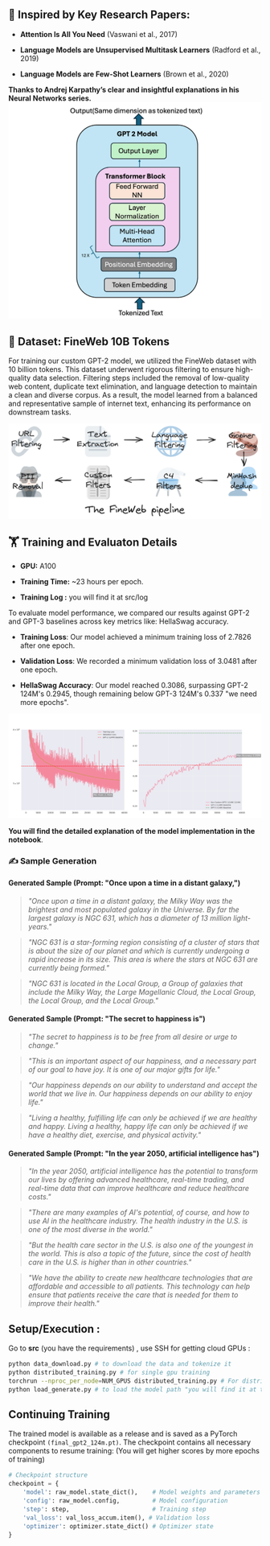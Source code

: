 ## 📜 Inspired by Key Research Papers:

*   **Attention Is All You Need** (Vaswani et al., 2017)

*   **Language Models are Unsupervised Multitask Learners** (Radford et al., 2019)

*   **Language Models are Few-Shot Learners** (Brown et al., 2020)

**Thanks to Andrej Karpathy’s clear and insightful explanations in his Neural Networks series.**
![attention](assets/decoder.png)

## 📂 Dataset: FineWeb 10B Tokens

For training our custom GPT-2 model, we utilized the FineWeb dataset with 10 billion tokens. This dataset underwent rigorous filtering to ensure high-quality data selection. Filtering steps included the removal of low-quality web content, duplicate text elimination, and language detection to maintain a clean and diverse corpus. As a result, the model learned from a balanced and representative sample of internet text, enhancing its performance on downstream tasks.

![data](assets/fineweb.png)

## 🏋 **Training and Evaluaton Details**

*   **GPU:** A100
    
*   **Training Time:** ~23 hours per epoch.

*   **Training Log :** you will find it at src/log
    

To evaluate model performance, we compared our results against GPT-2 and GPT-3 baselines across key metrics like: HellaSwag accuracy.

*   **Training Loss**: Our model achieved a minimum training loss of 2.7826 after one epoch.

*   **Validation Loss**: We recorded a minimum validation loss of 3.0481 after one epoch.

*   **HellaSwag Accuracy**: Our model reached 0.3086, surpassing GPT-2 124M's 0.2945, though remaining below GPT-3 124M's 0.337 "we need more epochs".


![evaluation](assets/evaluation.png)

**You will find the detailed explanation of the model implementation in the notebook**.

### ✍ **Sample Generation**

#### Generated Sample (Prompt: "Once upon a time in a distant galaxy,")

>_"Once upon a time in a distant galaxy, the Milky Way was the brightest and most populated galaxy in the Universe. By far the largest galaxy is NGC 631, which has a diameter of 13 million light-years."_

>_"NGC 631 is a star-forming region consisting of a cluster of stars that is about the size of our planet and which is currently undergoing a rapid increase in its size. This area is where the stars at NGC 631 are currently being formed."_

>_"NGC 631 is located in the Local Group, a Group of galaxies that include the Milky Way, the Large Magellanic Cloud, the Local Group, the Local Group, and the Local Group."_

#### Generated Sample (Prompt: "The secret to happiness is")

>_"The secret to happiness is to be free from all desire or urge to change."_

>_"This is an important aspect of our happiness, and a necessary part of our goal to have joy. It is one of our major gifts for life."_

>_"Our happiness depends on our ability to understand and accept the world that we live in. Our happiness depends on our ability to enjoy life."_

>_"Living a healthy, fulfilling life can only be achieved if we are healthy and happy. Living a healthy, happy life can only be achieved if we have a healthy diet, exercise, and physical activity."_

#### Generated Sample (Prompt: "In the year 2050, artificial intelligence has")

>_"In the year 2050, artificial intelligence has the potential to transform our lives by offering advanced healthcare, real-time trading, and real-time data that can improve healthcare and reduce healthcare costs."_

>_"There are many examples of AI's potential, of course, and how to use AI in the healthcare industry. The health industry in the U.S. is one of the most diverse in the world."_

>_"But the health care sector in the U.S. is also one of the youngest in the world. This is also a topic of the future, since the cost of health care in the U.S. is higher than in other countries."_

>_"We have the ability to create new healthcare technologies that are affordable and accessible to all patients. This technology can help ensure that patients receive the care that is needed for them to improve their health."_

## Setup/Execution :
Go to **src** (you have the requirements) , use SSH for getting cloud GPUs :
```bash
python data_download.py # to download the data and tokenize it
python distributed_training.py # for single gpu training
torchrun --nproc_per_node=NUM_GPUS distributed_training.py # For distributed training across multiple GPUs where NUM_GPUS is the number of GPUs you are using.
python load_generate.py # to load the model path "you will find it at the releases" and generate samples.
```

## Continuing Training
The trained model is available as a release and is saved as a PyTorch checkpoint `(final_gpt2_124m.pt)`. The checkpoint contains all necessary components to resume training:
(You will get higher scores by more epochs of training)

```python
# Checkpoint structure
checkpoint = {
    'model': raw_model.state_dict(),    # Model weights and parameters
    'config': raw_model.config,         # Model configuration
    'step': step,                       # Training step
    'val_loss': val_loss_accum.item(), # Validation loss
    'optimizer': optimizer.state_dict() # Optimizer state
}
```

